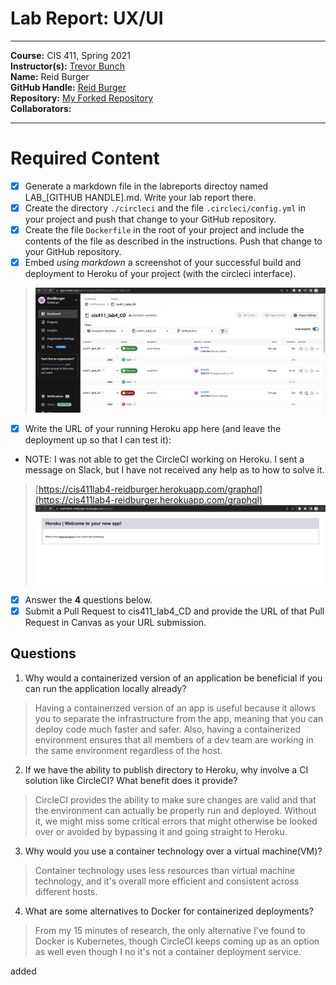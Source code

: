 # Lab Report: UX/UI
___
**Course:** CIS 411, Spring 2021  
**Instructor(s):** [Trevor Bunch](https://github.com/trevordbunch)  
**Name:** Reid Burger   
**GitHub Handle:** [Reid Burger](https://github.com/ReidBurger)   
**Repository:** [My Forked Repository](https://github.com/ReidBurger/cis411_lab4_CD)   
**Collaborators:** 
___

# Required Content

- [x] Generate a markdown file in the labreports directoy named LAB_[GITHUB HANDLE].md. Write your lab report there.
- [x] Create the directory ```./circleci``` and the file ```.circleci/config.yml``` in your project and push that change to your GitHub repository.
- [x] Create the file ```Dockerfile``` in the root of your project and include the contents of the file as described in the instructions. Push that change to your GitHub repository.
- [x] Embed _using markdown_ a screenshot of your successful build and deployment to Heroku of your project (with the circleci interface).  
> ![Successful Build](../assets/deployed_heroku.png)
- [x] Write the URL of your running Heroku app here (and leave the deployment up so that I can test it):  
- NOTE: I was not able to get the CircleCI working on Heroku. I sent a message on Slack, but I have not received any help as to how to solve it. 
> [https://cis411lab4-reidburger.herokuapp.com/graphql](https://cis411lab4-reidburger.herokuapp.com/graphql)  
> ![Successful Test on Deployed URL](../assets/heroku_site.png)
- [x] Answer the **4** questions below.
- [x] Submit a Pull Request to cis411_lab4_CD and provide the URL of that Pull Request in Canvas as your URL submission.

## Questions
1. Why would a containerized version of an application be beneficial if you can run the application locally already?
> Having a containerized version of an app is useful because it allows you to separate the infrastructure from the app, meaning that you can deploy code much faster and safer. Also, having a containerized environment ensures that all members of a dev team are working in the same environment regardless of the host.
2. If we have the ability to publish directory to Heroku, why involve a CI solution like CircleCI? What benefit does it provide?
> CircleCI provides the ability to make sure changes are valid and that the environment can actually be properly run and deployed. Without it, we might miss some critical errors that might otherwise be looked over or avoided by bypassing it and going straight to Heroku.
3. Why would you use a container technology over a virtual machine(VM)?
> Container technology uses less resources than virtual machine technology, and it's overall more efficient and consistent across different hosts.
4. What are some alternatives to Docker for containerized deployments?
> From my 15 minutes of research, the only alternative I've found to Docker is Kubernetes, though CircleCI keeps coming up as an option as well even though I no it's not a container deployment service.

added